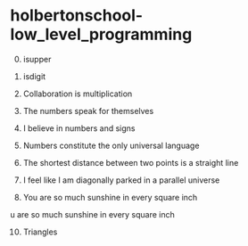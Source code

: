 # holbertonschool-low_level_programming

0. isupper

1. isdigit

2. Collaboration is multiplication

3. The numbers speak for themselves

4. I believe in numbers and signs

5. Numbers constitute the only universal language

6. The shortest distance between two points is a straight line

7. I feel like I am diagonally parked in a parallel universe

8. You are so much sunshine in every square inch


u are so much sunshine in every square inch

10. Triangles


